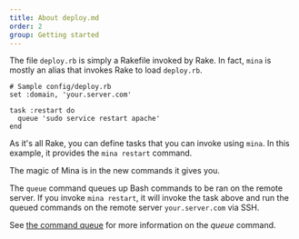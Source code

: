 ```yaml
---
title: About deploy.md
order: 2
group: Getting started
---
```


The file `deploy.rb` is simply a Rakefile invoked by Rake. In fact, `mina` is
mostly an alias that invokes Rake to load `deploy.rb`.

    # Sample config/deploy.rb
    set :domain, 'your.server.com'

    task :restart do
      queue 'sudo service restart apache'
    end

As it's all Rake, you can define tasks that you can invoke using `mina`. In this
example, it provides the `mina restart` command.

The magic of Mina is in the new commands it gives you.

The `queue` command queues up Bash commands to be ran on the remote server.
If you invoke `mina restart`, it will invoke the task above and run the queued
commands on the remote server `your.server.com` via SSH.

See [the command queue](#the_command_queue) for more information on the *queue*
command.
